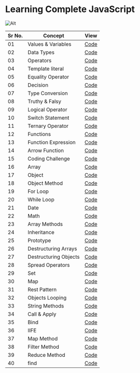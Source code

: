 # Learning Complete JavaScript

![Alt](https://img.shields.io/badge/-JavaScript-brightgreen)

| Sr No. | Concept               | View                               |
| ------ | --------------------- | ---------------------------------- |
| 01     | Values & Variables    | [Code](./Values_Variable.js)       |
| 02     | Data Types            | [Code](./Data_Types.js)            |
| 03     | Operators             | [Code](./Operator.js)              |
| 04     | Template literal      | [Code](./template_literal.js)      |
| 05     | Equality Operator     | [Code](./Equality_operator.js)     |
| 06     | Decision              | [Code](./Decision.js)              |
| 07     | Type Conversion       | [Code](./Type_Conversion.js)       |
| 08     | Truthy & Falsy        | [Code](./Truthy_Falsy.js)          |
| 09     | Logical Operator      | [Code](./Logical_operator.js)      |
| 10     | Switch Statement      | [Code](./Switch_statement.js)      |
| 11     | Ternary Operator      | [Code](./Ternary_operator.js)      |
| 12     | Functions             | [Code](./functions.js)             |
| 13     | Function Expression   | [Code](./function_expression.js)   |
| 14     | Arrow Function        | [Code](./arrow_function.js)        |
| 15     | Coding Challenge      | [Code](./Coding_challenege.js)     |
| 16     | Array                 | [Code](./Array.js)                 |
| 17     | Object                | [Code](./Objects.js)               |
| 18     | Object Method         | [Code](./Objects_method.js)        |
| 19     | For Loop              | [Code](./for_loop.js)              |
| 20     | While Loop            | [Code](./while_loop.js)            |
| 21     | Date                  | [Code](./date.js)                  |
| 22     | Math                  | [Code](./math.js)                  |
| 23     | Array Methods         | [Code](./Array_Methods.js)         |
| 24     | Inheritance           | [Code](./inheritance.js)           |
| 25     | Prototype             | [Code](./prototype.js)             |
| 26     | Destructuring Arrays  | [Code](./Destructuring_Arrays.js)  |
| 27     | Destructuring Objects | [Code](./Destructuring_Objects.js) |
| 28     | Spread Operators      | [Code](./spreadOprator.js)         |
| 29     | Set                   | [Code](./sets.js)                  |
| 30     | Map                   | [Code](./Maps.js)                  |
| 31     | Rest Pattern          | [Code](./Rest_pattern.js)          |
| 32     | Objects Looping       | [Code](./object_looping.js)        |
| 33     | String Methods        | [Code](./string_methods.js)        |
| 34     | Call & Apply          | [Code](.//Call_apply.js)           |
| 35     | Bind                  | [Code](./bind_method.js)           |
| 36     | IIFE                  | [Code](./IIFE.js)                  |
| 37     | Map Method            | [Code](./mapmethod.js)             |
| 38     | Filter Method         | [Code](./filtermethod.js)          |
| 39     | Reduce Method         | [Code](./reducemethod.js)          |
| 40     | find                  | [Code](./reducemethod.js)          |
